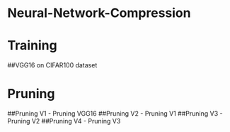 # Neural-Network-Compression

# Training
##VGG16 on CIFAR100 dataset

# Pruning
##Pruning V1 - Pruning VGG16
##Pruning V2 - Pruning V1
##Pruning V3 - Pruning V2
##Pruning V4 - Pruning V3
